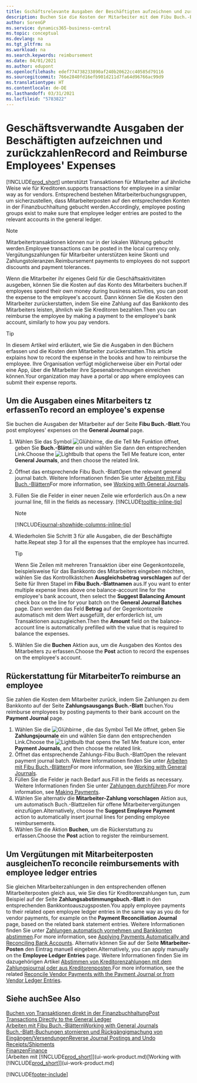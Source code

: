 ```yaml
---
title: Gschäftsrelevante Ausgaben der Beschäftigten aufzeichnen und zurückzahlen | Microsoft Docs
description: Buchen Sie die Kosten der Mitarbeiter mit dem Fibu Buch.-Blatt zu dem Konto und buchen Sie später die Zahlung an das Bankkonto des Mitarbeiters, dem die geschäftsverwandten Ausgaben zurückzuerstatten sind.
author: SorenGP
ms.service: dynamics365-business-central
ms.topic: conceptual
ms.devlang: na
ms.tgt_pltfrm: na
ms.workload: na
ms.search.keywords: reimbursement
ms.date: 04/01/2021
ms.author: edupont
ms.openlocfilehash: edef774738233890af240b20622cc40585d79116
ms.sourcegitcommit: 766e2840fd16efb901d211d7fa64d96766ac99d9
ms.translationtype: HT
ms.contentlocale: de-DE
ms.lasthandoff: 03/31/2021
ms.locfileid: "5783822"
---
```

# <a name="record-and-reimburse-employees-expenses"></a><span data-ttu-id="e3ce4-103">Geschäftsverwandte Ausgaben der Beschäftigten aufzeichnen und zurückzahlen</span><span class="sxs-lookup"><span data-stu-id="e3ce4-103">Record and Reimburse Employees' Expenses</span></span>

[!INCLUDE[prod_short](includes/prod_short.md)] <span data-ttu-id="e3ce4-104">unterstützt Transaktionen für Mitarbeiter auf ähnliche Weise wie für Kreditoren.</span><span class="sxs-lookup"><span data-stu-id="e3ce4-104">supports transactions for employee in a similar way as for vendors.</span></span> <span data-ttu-id="e3ce4-105">Entsprechend bestehen Mitarbeiterbuchungsgruppen, um sicherzustellen, dass Mitarbeiterposten auf den entsprechenden Konten in der Finanzbuchhaltung gebucht werden.</span><span class="sxs-lookup"><span data-stu-id="e3ce4-105">Accordingly, employee posting groups exist to make sure that employee ledger entries are posted to the relevant accounts in the general ledger.</span></span>

> [!NOTE]  
> <span data-ttu-id="e3ce4-106">Mitarbeitertransaktionen können nur in der lokalen Währung gebucht werden.</span><span class="sxs-lookup"><span data-stu-id="e3ce4-106">Employee transactions can be posted in the local currency only.</span></span> <span data-ttu-id="e3ce4-107">Vergütungszahlungen für Mitarbeiter unterstützen keine Skonti und Zahlungstoleranzen.</span><span class="sxs-lookup"><span data-stu-id="e3ce4-107">Reimbursement payments to employees do not support discounts and payment tolerances.</span></span>

<span data-ttu-id="e3ce4-108">Wenn die Mitarbeiter ihr eigenes Geld für die Geschäftsaktivitäten ausgeben, können Sie die Kosten auf das Konto des Mitarbeiters buchen.</span><span class="sxs-lookup"><span data-stu-id="e3ce4-108">If employees spend their own money during business activities, you can post the expense to the employee's account.</span></span> <span data-ttu-id="e3ce4-109">Dann können Sie die Kosten den Mitarbeiter zurückerstatten, indem Sie eine Zahlung auf das Bankkonto des Mitarbeiters leisten, ähnlich wie Sie Kreditoren bezahlen.</span><span class="sxs-lookup"><span data-stu-id="e3ce4-109">Then you can reimburse the employee by making a payment to the employee's bank account, similarly to how you pay vendors.</span></span>  

> [!TIP]
> <span data-ttu-id="e3ce4-110">In diesem Artikel wird erläutert, wie Sie die Ausgaben in den Büchern erfassen und die Kosten dem Mitarbeiter zurückerstatten.</span><span class="sxs-lookup"><span data-stu-id="e3ce4-110">This article explains how to record the expense in the books and how to reimburse the employee.</span></span> <span data-ttu-id="e3ce4-111">Ihre Organisation verfügt möglicherweise über ein Portal oder eine App, über die Mitarbeiter ihre Spesenabrechnungen einreichen können.</span><span class="sxs-lookup"><span data-stu-id="e3ce4-111">Your organization may have a portal or app where employees can submit their expense reports.</span></span>

## <a name="to-record-an-employees-expense"></a><span data-ttu-id="e3ce4-112">Um die Ausgaben eines Mitarbeiters tz erfassen</span><span class="sxs-lookup"><span data-stu-id="e3ce4-112">To record an employee's expense</span></span>
<span data-ttu-id="e3ce4-113">Sie buchen die Ausgaben der Mitarbeiter auf der Seite **Fibu Buch.-Blatt**.</span><span class="sxs-lookup"><span data-stu-id="e3ce4-113">You post employees' expenses on the **General Journal** page.</span></span>
1. <span data-ttu-id="e3ce4-114">Wählen Sie das Symbol ![Glühbirne, die die Tell Me Funktion öffnet](media/ui-search/search_small.png "Was möchten Sie tun?"), geben Sie **Buch.-Blätter** ein und wählen Sie dann den entsprechenden Link.</span><span class="sxs-lookup"><span data-stu-id="e3ce4-114">Choose the ![Lightbulb that opens the Tell Me feature](media/ui-search/search_small.png "Tell me what you want to do") icon, enter **General Journals**, and then choose the related link.</span></span>
2. <span data-ttu-id="e3ce4-115">Öffnet das entsprechende Fibu Buch.-Blatt</span><span class="sxs-lookup"><span data-stu-id="e3ce4-115">Open the relevant general journal batch.</span></span> <span data-ttu-id="e3ce4-116">Weitere Informationen finden Sie unter [Arbeiten mit Fibu Buch.-Blättern](ui-work-general-journals.md)</span><span class="sxs-lookup"><span data-stu-id="e3ce4-116">For more information, see [Working with General Journals](ui-work-general-journals.md).</span></span>
3. <span data-ttu-id="e3ce4-117">Füllen Sie die Felder in einer neuen Zeile wie erforderlich aus.</span><span class="sxs-lookup"><span data-stu-id="e3ce4-117">On a new journal line, fill in the fields as necessary.</span></span> [!INCLUDE[tooltip-inline-tip](includes/tooltip-inline-tip_md.md)]    

    > [!NOTE]
    > [!INCLUDE[journal-showhide-columns-inline-tip](includes/journal-showhide-columns-inline-tip.md)]
4. <span data-ttu-id="e3ce4-118">Wiederholen Sie Schritt 3 für alle Ausgaben, die der Beschäftigte hatte.</span><span class="sxs-lookup"><span data-stu-id="e3ce4-118">Repeat step 3 for all the expenses that the employee has incurred.</span></span>

    > [!TIP]  
    > <span data-ttu-id="e3ce4-119">Wenn Sie Zeilen mit mehreren Transaktion über eine Gegenkontozeile, beispielsweise für das Bankkonto des Mitarbeiters eingeben möchten, wählen Sie das Kontrollkästchen **Ausgleichsbetrag vorschlagen** auf der Seite für Ihren Stapel im **Fibu Buch.-Blattnamen** aus.</span><span class="sxs-lookup"><span data-stu-id="e3ce4-119">If you want to enter multiple expense lines above one balance-account line for the employee's bank account, then select the **Suggest Balancing Amount** check box on the line for your batch on the **General Journal Batches** page.</span></span> <span data-ttu-id="e3ce4-120">Dann werden das Feld **Betrag** auf der Gegenkontozeile automatisch mit dem Wert ausgefüllt, der erforderlich ist, um Transaktionen auszugleichen.</span><span class="sxs-lookup"><span data-stu-id="e3ce4-120">Then the **Amount** field on the balance-account line is automatically prefilled with the value that is required to balance the expenses.</span></span>
5. <span data-ttu-id="e3ce4-121">Wählen Sie die **Buchen** Aktion aus, um die Ausgaben des Kontos des Mitarbeiters zu erfassen.</span><span class="sxs-lookup"><span data-stu-id="e3ce4-121">Choose the **Post** action to record the expenses on the employee's account.</span></span>

## <a name="to-reimburse-an-employee"></a><span data-ttu-id="e3ce4-122">Rückerstattung für Mitarbeiter</span><span class="sxs-lookup"><span data-stu-id="e3ce4-122">To reimburse an employee</span></span>
<span data-ttu-id="e3ce4-123">Sie zahlen die Kosten dem Mitarbeiter zurück, indem Sie Zahlungen zu dem Bankkonto auf der Seite **Zahlungsausgangs Buch.-Blatt** buchen.</span><span class="sxs-lookup"><span data-stu-id="e3ce4-123">You reimburse employees by posting payments to their bank account on the **Payment Journal** page.</span></span>
1. <span data-ttu-id="e3ce4-124">Wählen Sie die ![Glühbirne , die das Symbol Tell Me öffnet](media/ui-search/search_small.png "Was möchten Sie tun?"), geben Sie **Zahlungsjournale** ein und wählen Sie dann den entsprechenden Link.</span><span class="sxs-lookup"><span data-stu-id="e3ce4-124">Choose the ![Lightbulb that opens the Tell Me feature](media/ui-search/search_small.png "Tell me what you want to do") icon, enter **Payment Journals**, and then choose the related link.</span></span>
2. <span data-ttu-id="e3ce4-125">Öffnet das entsprechende Zahlungs-Fibu Buch.-Blatt</span><span class="sxs-lookup"><span data-stu-id="e3ce4-125">Open the relevant payment journal batch.</span></span> <span data-ttu-id="e3ce4-126">Weitere Informationen finden Sie unter [Arbeiten mit Fibu Buch.-Blättern](ui-work-general-journals.md)</span><span class="sxs-lookup"><span data-stu-id="e3ce4-126">For more information, see [Working with General Journals](ui-work-general-journals.md).</span></span>
3. <span data-ttu-id="e3ce4-127">Füllen Sie die Felder je nach Bedarf aus.</span><span class="sxs-lookup"><span data-stu-id="e3ce4-127">Fill in the fields as necessary.</span></span> <span data-ttu-id="e3ce4-128">Weitere Informationen finden Sie unter [Zahlungen durchführen](payables-make-payments.md).</span><span class="sxs-lookup"><span data-stu-id="e3ce4-128">For more information, see [Making Payments](payables-make-payments.md).</span></span>
4. <span data-ttu-id="e3ce4-129">Wählen Sie alternativ die **Mitarbeiter-Zahlung vorschlagen** Aktion aus, um automatisch Buch.-Blattzeilen für offene Mitarbeitervergütungen einzufügen.</span><span class="sxs-lookup"><span data-stu-id="e3ce4-129">Alternatively, choose the **Suggest Employee Payment** action to automatically insert journal lines for pending employee reimbursements.</span></span>
5. <span data-ttu-id="e3ce4-130">Wählen Sie die Aktion **Buchen**, um die Rückerstattung zu erfassen.</span><span class="sxs-lookup"><span data-stu-id="e3ce4-130">Choose the **Post** action to register the reimbursement.</span></span>  

## <a name="to-reconcile-reimbursements-with-employee-ledger-entries"></a><span data-ttu-id="e3ce4-131">Um Vergütungen mit Mitarbeiterposten ausgleichen</span><span class="sxs-lookup"><span data-stu-id="e3ce4-131">To reconcile reimbursements with employee ledger entries</span></span>
<span data-ttu-id="e3ce4-132">Sie gleichen Mitarbeiterzahlungen in den entsprechenden offenen Mitarbeiterposten gleich aus, wie Sie dies für Kreditorenzahlungen tun, zum Beispiel auf der Seite **Zahlungsabstimmungsbuch.-Blatt** in den entsprechenden Bankkontoauszugsposten.</span><span class="sxs-lookup"><span data-stu-id="e3ce4-132">You apply employee payments to their related open employee ledger entries in the same way as you do for vendor payments, for example on the **Payment Reconciliation Journal** page, based on the related bank statement entries.</span></span> <span data-ttu-id="e3ce4-133">Weitere Informationen finden Sie unter [Zahlungen automatisch vornehmen und Bankkonten abstimmen](receivables-apply-payments-auto-reconcile-bank-accounts.md).</span><span class="sxs-lookup"><span data-stu-id="e3ce4-133">For more information, see [Applying Payments Automatically and Reconciling Bank Accounts](receivables-apply-payments-auto-reconcile-bank-accounts.md).</span></span> <span data-ttu-id="e3ce4-134">Alternativ können Sie auf der Seite **Mitarbeiter-Posten** den Eintrag manuell eingeben.</span><span class="sxs-lookup"><span data-stu-id="e3ce4-134">Alternatively, you can apply manually on the **Employee Ledger Entries** page.</span></span> <span data-ttu-id="e3ce4-135">Weitere Informationen finden Sie im dazugehörigen Artikel [Abstimmen von Kreditorenzahlungen mit dem Zahlungsjournal oder aus Kreditorenposten](payables-how-apply-purchase-transactions-manually.md).</span><span class="sxs-lookup"><span data-stu-id="e3ce4-135">For more information, see the related [Reconcile Vendor Payments with the Payment Journal or from Vendor Ledger Entries](payables-how-apply-purchase-transactions-manually.md).</span></span>  

## <a name="see-also"></a><span data-ttu-id="e3ce4-136">Siehe auch</span><span class="sxs-lookup"><span data-stu-id="e3ce4-136">See Also</span></span>
[<span data-ttu-id="e3ce4-137">Buchen von Transaktionen direkt in der Finanzbuchhaltung</span><span class="sxs-lookup"><span data-stu-id="e3ce4-137">Post Transactions Directly to the General Ledger</span></span>](finance-how-post-transactions-directly.md)  
[<span data-ttu-id="e3ce4-138">Arbeiten mit Fibu Buch.-Blättern</span><span class="sxs-lookup"><span data-stu-id="e3ce4-138">Working with General Journals</span></span>](ui-work-general-journals.md)  
[<span data-ttu-id="e3ce4-139">Buch.-Blatt-Buchungen stornieren und Rückgängigmachung von Eingängen/Versendungen</span><span class="sxs-lookup"><span data-stu-id="e3ce4-139">Reverse Journal Postings and Undo Receipts/Shipments</span></span>](finance-how-reverse-journal-posting.md)  
[<span data-ttu-id="e3ce4-140">Finanzen</span><span class="sxs-lookup"><span data-stu-id="e3ce4-140">Finance</span></span>](finance.md)  
<span data-ttu-id="e3ce4-141">[Arbeiten mit [!INCLUDE[prod_short](includes/prod_short.md)]](ui-work-product.md)</span><span class="sxs-lookup"><span data-stu-id="e3ce4-141">[Working with [!INCLUDE[prod_short](includes/prod_short.md)]](ui-work-product.md)</span></span>  


[!INCLUDE[footer-include](includes/footer-banner.md)]